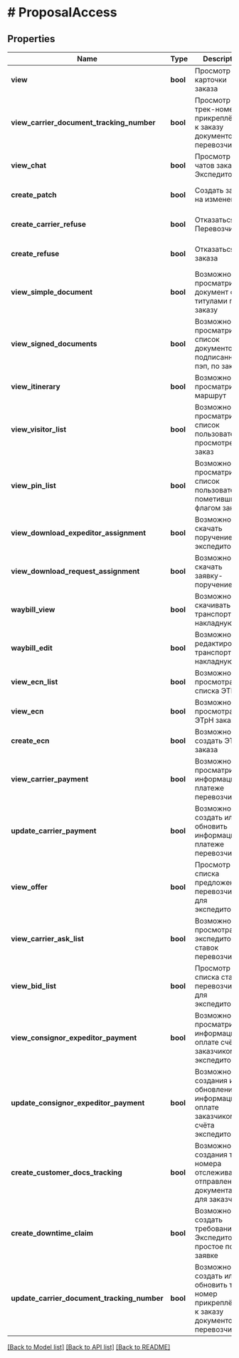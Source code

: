# # ProposalAccess

## Properties

Name | Type | Description | Notes
------------ | ------------- | ------------- | -------------
**view** | **bool** | Просмотр карточки заказа | [optional] [default to false]
**view_carrier_document_tracking_number** | **bool** | Просмотр трек-номера прикреплённых к заказу документов перевозчика | [optional] [default to false]
**view_chat** | **bool** | Просмотр чатов заказа Экспедитора | [optional] [default to false]
**create_patch** | **bool** | Создать заявку на изменение | [optional] [default to false]
**create_carrier_refuse** | **bool** | Отказаться от Перевозчика | [optional] [default to false]
**create_refuse** | **bool** | Отказаться от заказа | [optional] [default to false]
**view_simple_document** | **bool** | Возможность просматривать документ с титулами по заказу | [optional] [default to false]
**view_signed_documents** | **bool** | Возможность просматривать список документов, подписанных пэп, по заказу | [optional] [default to false]
**view_itinerary** | **bool** | Возможность просматривать маршрут | [optional] [default to false]
**view_visitor_list** | **bool** | Возможность просматривать список пользователей, просмотревших заказ | [optional] [default to false]
**view_pin_list** | **bool** | Возможность просматривать список пользователей, пометивших флагом заказ | [optional] [default to false]
**view_download_expeditor_assignment** | **bool** | Возможность скачать поручение экспедитору | [optional] [default to false]
**view_download_request_assignment** | **bool** | Возможность скачать заявку-поручение | [optional] [default to false]
**waybill_view** | **bool** | Возможность скачивать транспортную накладную | [optional] [default to false]
**waybill_edit** | **bool** | Возможность редактировать транспортную накладную | [optional] [default to false]
**view_ecn_list** | **bool** | Возможность просмотра списка ЭТРН | [optional] [default to false]
**view_ecn** | **bool** | Возможность просмотра ЭТрН заказа | [optional] [default to false]
**create_ecn** | **bool** | Возможность создать ЭТрН заказа | [optional] [default to false]
**view_carrier_payment** | **bool** | Возможность просматривать информацию о платеже перевозчику | [optional] [default to false]
**update_carrier_payment** | **bool** | Возможность создать или обновить информацию о платеже перевозчику | [optional] [default to false]
**view_offer** | **bool** | Просмотр списка предложений перевозчиков для экспедитора | [optional] [default to false]
**view_carrier_ask_list** | **bool** | Возможность просмотра экспедитором ставок перевозчиков | [optional] [default to false]
**view_bid_list** | **bool** | Просмотр списка ставок перевозчиков для экспедитора | [optional] [default to false]
**view_consignor_expeditor_payment** | **bool** | Возможность просматривать информацию об оплате счёта заказчиком экспедитору | [optional] [default to false]
**update_consignor_expeditor_payment** | **bool** | Возможность создания или обновления информации об оплате заказчиком счёта экспедитора | [optional] [default to false]
**create_customer_docs_tracking** | **bool** | Возможность создания трек-номера отслеживания отправления с документами для заказчика | [optional] [default to false]
**create_downtime_claim** | **bool** | Возможность создать требование Экспедитора о простое по заявке | [optional] [default to false]
**update_carrier_document_tracking_number** | **bool** | Возможность создать или обновить трек-номер прикреплённых к заказу документов перевозчика | [optional] [default to false]

[[Back to Model list]](../../README.md#models) [[Back to API list]](../../README.md#endpoints) [[Back to README]](../../README.md)
